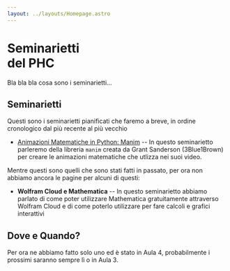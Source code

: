 ```yaml
---
layout: ../layouts/Homepage.astro
---
```


# Seminarietti <br> del PHC

Bla bla bla cosa sono i seminarietti...

## Seminarietti

Questi sono i seminarietti pianificati che faremo a breve, in ordine cronologico dal più recente al più vecchio

- [Animazioni Matematiche in Python: Manim](./seminarietto/manim/) -- In questo seminarietto parleremo della libreria `manim` creata da Grant Sanderson (3Blue1Brown) per creare le animazioni matematiche che utlizza nei suoi video.

Mentre questi sono quelli che sono stati fatti in passato, per ora non abbiamo ancora le pagine per alcuni di questi:

- **Wolfram Cloud e Mathematica** -- In questo seminarietto abbiamo parlato di come poter utilizzare Mathematica gratuitamente attraverso Wolfram Cloud e di come poterlo utilizzare per fare calcoli e grafici interattivi

    

<!-- - [Wolfram Cloud & Mathematica](./seminarietto/mathematica/) -->

## Dove e Quando?

Per ora ne abbiamo fatto solo uno ed è stato in Aula 4, probabilmente i prossimi saranno sempre lì o in Aula 3.
